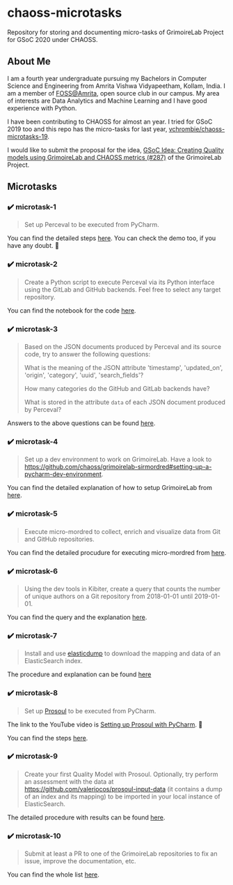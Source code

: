 # chaoss-microtasks
 Repository for storing and documenting micro-tasks of GrimoireLab Project for GSoC 2020 under CHAOSS.
 

## About Me

I am a fourth year undergraduate pursuing my Bachelors in Computer Science and Engineering from Amrita Vishwa Vidyapeetham, Kollam, India. I am a member of [FOSS@Amrita](https://amfoss.in), open source club in our campus. My area of interests are Data Analytics and Machine Learning and I have good experience with Python.

I have been contributing to CHAOSS for almost an year. I tried for GSoC 2019 too and this repo has the micro-tasks for last year, [vchrombie/chaoss-microtasks-19](https://github.com/vchrombie/chaoss-microtasks-19).

I would like to submit the proposal for the idea, [GSoC Idea: Creating Quality models using GrimoireLab and CHAOSS metrics (#287)](https://github.com/chaoss/grimoirelab/issues/287) of the GrimoireLab Project.


## Microtasks

### :heavy_check_mark:  microtask-1

>  Set up Perceval to be executed from PyCharm.

You can find the detailed steps [here](https://github.com/vchrombie/chaoss-microtasks/tree/master/microtask-1#microtask-1).
You can check the demo too, if you have any doubt. :slightly_smiling_face: 

### :heavy_check_mark:  microtask-2

>  Create a Python script to execute Perceval via its Python interface using the GitLab and GitHub backends. Feel free to select any target repository.

You can find the notebook for the code [here](https://github.com/vchrombie/chaoss-microtasks/blob/master/microtask-2/microtask-2.ipynb).

### :heavy_check_mark:  microtask-3

>  Based on the JSON documents produced by Perceval and its source code, try to answer the following questions:
> 
>  What is the meaning of the JSON attribute 'timestamp', 'updated_on', 'origin', 'category', 'uuid', 'search_fields'?
>
>  How many categories do the GitHub and GitLab backends have?
>
>  What is stored in the attribute `data` of each JSON document produced by Perceval?

Answers to the above questions can be found [here](https://github.com/vchrombie/chaoss-microtasks/tree/master/microtask-3#microtask-3).

### :heavy_check_mark:  microtask-4

>  Set up a dev environment to work on GrimoireLab. Have a look to https://github.com/chaoss/grimoirelab-sirmordred#setting-up-a-pycharm-dev-environment.

You can find the detailed explanation of how to setup GrimoireLab from [here](https://github.com/vchrombie/chaoss-microtasks/tree/master/microtask-4#microtask-4).

### :heavy_check_mark:  microtask-5

>  Execute micro-mordred to collect, enrich and visualize data from Git and GitHub repositories.

You can find the detailed procudure for executing micro-mordred from [here](https://github.com/vchrombie/chaoss-microtasks/tree/master/microtask-5#microtask-5).

### :heavy_check_mark:  microtask-6

> Using the dev tools in Kibiter, create a query that counts the number of unique authors on a Git repository from 2018-01-01 until 2019-01-01.

You can find the query and the explanation [here](https://github.com/vchrombie/chaoss-microtasks/tree/master/microtask-6#microtask-6).

### :heavy_check_mark:  microtask-7

> Install and use [elasticdump](https://www.npmjs.com/package/elasticdump) to download the mapping and data of an ElasticSearch index.

The procedure and explanation can be found [here](https://github.com/vchrombie/chaoss-microtasks/blob/master/microtask-7/README.md#microtask-7)

### :heavy_check_mark:  microtask-8

> Set up [Prosoul](https://github.com/Bitergia/prosoul) to be executed from PyCharm.

The link to the YouTube video is [Setting up Prosoul with PyCharm](https://www.youtube.com/watch?v=-wU1ck4ZrUw&t=20s). :rocket: 

You can find the steps [here](https://github.com/vchrombie/chaoss-microtasks/blob/master/microtask-8/README.md#microtask-8).

### :heavy_check_mark:  microtask-9

> Create your first Quality Model with Prosoul. Optionally, try perform an assessment with the data at https://github.com/valeriocos/prosoul-input-data (it contains a dump of an index and its mapping) to be imported in your local instance of ElasticSearch.

The detailed procedure with results can be found [here](https://github.com/vchrombie/chaoss-microtasks/tree/master/microtask-9#microtask-9).

### :heavy_check_mark:  microtask-10

> Submit at least a PR to one of the GrimoireLab repositories to fix an issue, improve the documentation, etc.

You can find the whole list [here](https://github.com/vchrombie/chaoss-microtasks/tree/master/microtask-10#microtask-10).

